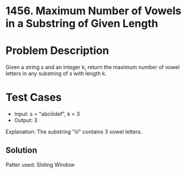 # 1456. Maximum Number of Vowels in a Substring of Given Length

# Problem Description

Given a string s and an integer k, return the maximum number of vowel letters in any substring of s with length k.

# Test Cases

- Input: s = "abciiidef", k = 3
- Output: 3

Explanation: The substring "iii" contains 3 vowel letters.

## Solution

Patter used: Sliding Window